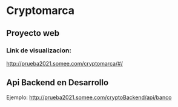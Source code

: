 # Cryptomarca

## Proyecto web

### Link de visualizacion:
http://prueba2021.somee.com/cryptomarca/#/

## Api Backend en Desarrollo

Ejemplo: 
http://prueba2021.somee.com/cryptoBackend/api/banco 
